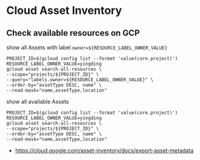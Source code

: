 # Cloud Asset Inventory

## Check available resources on GCP

show all Assets with label `owner=${RESOURCE_LABEL_OWNER_VALUE}`
```shell
PROJECT_ID=$(gcloud config list --format 'value(core.project)')
RESOURCE_LABEL_OWNER_VALUE=yingding
gcloud asset search-all-resources \
--scope="projects/${PROJECT_ID}" \
--query="labels.owner=${RESOURCE_LABEL_OWNER_VALUE}" \
--order-by="assetType DESC, name" \
--read-mask="name,assetType,location"
```

show all available Assets 
```shell
PROJECT_ID=$(gcloud config list --format 'value(core.project)')
RESOURCE_LABEL_OWNER_VALUE=yingding
gcloud asset search-all-resources \
--scope="projects/${PROJECT_ID}" \
--order-by="assetType DESC, name" \
--read-mask="name,assetType,location"
```

* https://cloud.google.com/asset-inventory/docs/export-asset-metadata